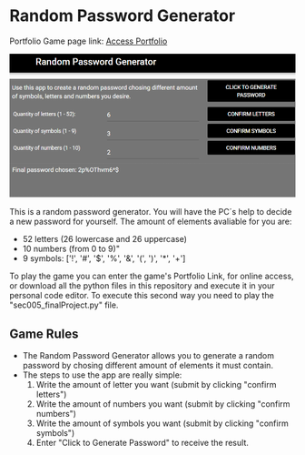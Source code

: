 # Random Password Generator

Portfolio Game page link: [Access Portfolio](https://meduardaeneves.github.io/portfolio/games/random_password_generator/)

<p align="center">
  <img src="files/random_password_playing.png" width="750">
</p>

<p>This is a random password generator. You will have the PC´s help to decide a new password for yourself. The amount of elements avaliable for you are:
  <ul>
    <li>52 letters (26 lowercase and 26 uppercase)</li>
    <li>10 numbers (from 0 to 9)"</li>
    <li>9 symbols: ['!', '#', '$', '%', '&', '(', ')', '*', '+']</li>
  </ul>
</p>

<p>To play the game you can enter the game's Portfolio Link, for online access, or download all the python files in this repository and execute it in your personal code editor. To execute this second way you need to play the "sec005_finalProject.py" file.</p>

## Game Rules
  <p>
    <ul>
      <li>The Random Password Generator allows you to generate a random password by chosing different amount of elements it must contain.</li>
      <li>The steps to use the app are really simple:
        <ol>
          <li>Write the amount of letter you want (submit by clicking "confirm letters")</li>
          <li>Write the amount of numbers you want (submit by clicking "confirm numbers")</li>
          <li>Write the amount of symbols you want (submit by clicking "confirm symbols")</li>
          <li>Enter "Click to Generate Password" to receive the result.</li>
        </ol>
      </li>
    </ul>
  </p>
